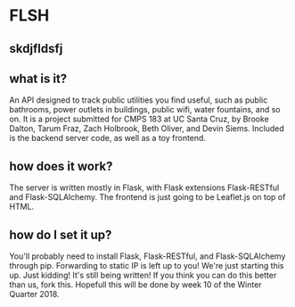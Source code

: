 # FLSH
## skdjfldsfj
## what is it?
An API designed to track public utilities you find useful,
such as public bathrooms, power outlets in buildings,
public wifi, water fountains, and so on. It is a project
submitted for CMPS 183 at UC Santa Cruz, by Brooke Dalton,
Tarum Fraz, Zach Holbrook, Beth Oliver, and Devin Siems.
Included is the backend server code, as well as a toy
frontend.

## how does it work?
The server is written mostly in Flask, with Flask
extensions Flask-RESTful and Flask-SQLAlchemy.
The frontend is just going to be Leaflet.js on top of
HTML.

## how do I set it up?
You'll probably need to install Flask, Flask-RESTful,
and Flask-SQLAlchemy through pip. Forwarding to static
IP is left up to you! We're just starting this up.
Just kidding! It's still being written! If you think you
can do this better than us, fork this. Hopefull this will
be done by week 10 of the Winter Quarter 2018.
